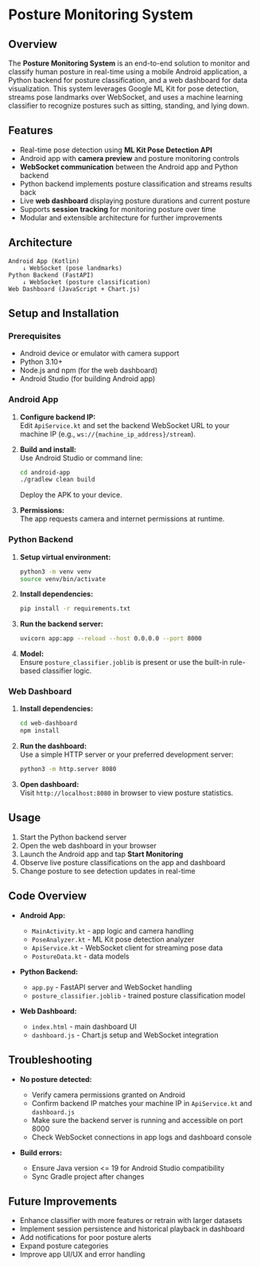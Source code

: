 # Posture Monitoring System

## Overview

The **Posture Monitoring System** is an end-to-end solution to monitor and classify human posture in real-time using a mobile Android application, a Python backend for posture classification, and a web dashboard for data visualization. This system leverages Google ML Kit for pose detection, streams pose landmarks over WebSocket, and uses a machine learning classifier to recognize postures such as sitting, standing, and lying down.

## Features

- Real-time pose detection using **ML Kit Pose Detection API**
- Android app with **camera preview** and posture monitoring controls
- **WebSocket communication** between the Android app and Python backend
- Python backend implements posture classification and streams results back
- Live **web dashboard** displaying posture durations and current posture
- Supports **session tracking** for monitoring posture over time
- Modular and extensible architecture for further improvements

## Architecture

```
Android App (Kotlin) 
    ↓ WebSocket (pose landmarks)
Python Backend (FastAPI)
    ↓ WebSocket (posture classification)
Web Dashboard (JavaScript + Chart.js)
```

## Setup and Installation

### Prerequisites

- Android device or emulator with camera support
- Python 3.10+
- Node.js and npm (for the web dashboard)
- Android Studio (for building Android app)

### Android App

1. **Configure backend IP:**  
   Edit `ApiService.kt` and set the backend WebSocket URL to your machine IP (e.g., `ws://{machine_ip_address}/stream`).

2. **Build and install:**  
   Use Android Studio or command line:
   ```bash
   cd android-app
   ./gradlew clean build
   ```
   Deploy the APK to your device.

3. **Permissions:**  
   The app requests camera and internet permissions at runtime.

### Python Backend

1. **Setup virtual environment:**  
   ```bash
   python3 -m venv venv
   source venv/bin/activate
   ```

2. **Install dependencies:**  
   ```bash
   pip install -r requirements.txt
   ```

3. **Run the backend server:**  
   ```bash
   uvicorn app:app --reload --host 0.0.0.0 --port 8000
   ```

4. **Model:**  
   Ensure `posture_classifier.joblib` is present or use the built-in rule-based classifier logic.

### Web Dashboard

1. **Install dependencies:**  
   ```bash
   cd web-dashboard
   npm install
   ```

2. **Run the dashboard:**  
   Use a simple HTTP server or your preferred development server:
   ```bash
   python3 -m http.server 8080
   ```
   
3. **Open dashboard:**  
   Visit `http://localhost:8080` in browser to view posture statistics.

## Usage

1. Start the Python backend server
2. Open the web dashboard in your browser
3. Launch the Android app and tap **Start Monitoring**
4. Observe live posture classifications on the app and dashboard
5. Change posture to see detection updates in real-time

## Code Overview

- **Android App:**  
  - `MainActivity.kt` - app logic and camera handling  
  - `PoseAnalyzer.kt` - ML Kit pose detection analyzer  
  - `ApiService.kt` - WebSocket client for streaming pose data  
  - `PostureData.kt` - data models  

- **Python Backend:**  
  - `app.py` - FastAPI server and WebSocket handling  
  - `posture_classifier.joblib` - trained posture classification model  

- **Web Dashboard:**  
  - `index.html` - main dashboard UI  
  - `dashboard.js` - Chart.js setup and WebSocket integration  

## Troubleshooting

- **No posture detected:**  
  - Verify camera permissions granted on Android  
  - Confirm backend IP matches your machine IP in `ApiService.kt` and `dashboard.js`  
  - Make sure the backend server is running and accessible on port 8000  
  - Check WebSocket connections in app logs and dashboard console  

- **Build errors:**  
  - Ensure Java version <= 19 for Android Studio compatibility  
  - Sync Gradle project after changes  

## Future Improvements

- Enhance classifier with more features or retrain with larger datasets  
- Implement session persistence and historical playback in dashboard  
- Add notifications for poor posture alerts  
- Expand posture categories  
- Improve app UI/UX and error handling  